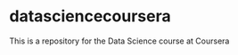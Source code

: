datasciencecoursera
===================

This is a repository for the Data Science course at Coursera
